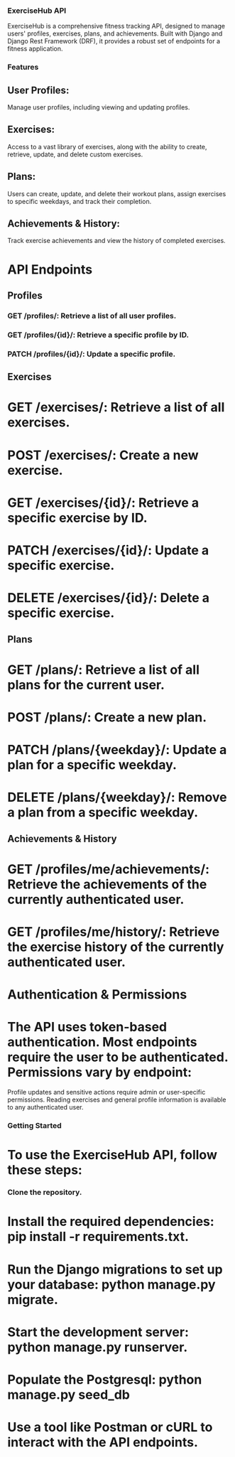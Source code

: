 ### ExerciseHub API

ExerciseHub is a comprehensive fitness tracking API, designed to manage users' profiles, exercises, plans, and achievements. Built with Django and Django Rest Framework (DRF), it provides a robust set of endpoints for a fitness application.

### Features

## User Profiles: 
Manage user profiles, including viewing and updating profiles.

## Exercises:
Access to a vast library of exercises, along with the ability to create, retrieve, update, and delete custom exercises.

## Plans:
Users can create, update, and delete their workout plans, assign exercises to specific weekdays, and track their completion.

## Achievements & History: 
Track exercise achievements and view the history of completed exercises.


# API Endpoints

## Profiles

### GET /profiles/: Retrieve a list of all user profiles.
### GET /profiles/{id}/: Retrieve a specific profile by ID.
### PATCH /profiles/{id}/: Update a specific profile.

## Exercises

# GET /exercises/: Retrieve a list of all exercises.
# POST /exercises/: Create a new exercise.
# GET /exercises/{id}/: Retrieve a specific exercise by ID.
# PATCH /exercises/{id}/: Update a specific exercise.
# DELETE /exercises/{id}/: Delete a specific exercise.
## Plans

# GET /plans/: Retrieve a list of all plans for the current user.
# POST /plans/: Create a new plan.
# PATCH /plans/{weekday}/: Update a plan for a specific weekday.
# DELETE /plans/{weekday}/: Remove a plan from a specific weekday.

## Achievements & History

# GET /profiles/me/achievements/: Retrieve the achievements of the currently authenticated user.
# GET /profiles/me/history/: Retrieve the exercise history of the currently authenticated user.
# Authentication & Permissions
# The API uses token-based authentication. Most endpoints require the user to be authenticated. Permissions vary by endpoint:

Profile updates and sensitive actions require admin or user-specific permissions.
Reading exercises and general profile information is available to any authenticated user.
### Getting Started
# To use the ExerciseHub API, follow these steps:

### Clone the repository.
# Install the required dependencies: pip install -r requirements.txt.

# Run the Django migrations to set up your database: python manage.py migrate.

# Start the development server: python manage.py runserver.
 
# Populate the Postgresql: python manage.py seed_db

# Use a tool like Postman or cURL to interact with the API endpoints.

